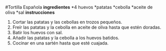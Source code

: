 #Tortilla Española
**ingredientes**
*4 huevos
*patatas
*cebolla 
*aceite de oliva
*sal
**instrucciones**
1. Cortar las patatas y las cebollas en trozos pequeños.
2. Freír las patatas y la cebolla en aceite de oliva hasta que estén doradas.
3. Batir los huevos con sal.
4. Añadir las patatas y la cebolla a los huevos batidos.
5. Cocinar en una sartén hasta que esté cuajada.